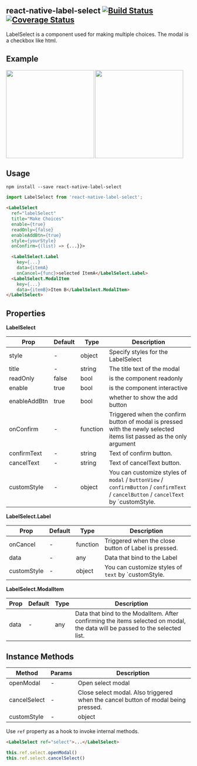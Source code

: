 ## react-native-label-select [![Build Status](https://travis-ci.org/xgfe/react-native-label-select.svg?branch=master)](https://travis-ci.org/xgfe/react-native-label-select) [![Coverage Status](https://coveralls.io/repos/github/Tinysymphony/react-native-label-select/badge.svg?branch=master)](https://coveralls.io/github/Tinysymphony/react-native-label-select?branch=master)
LabelSelect is a component used for making multiple choices. The modal is a checkbox like html.

## Example
<a href="#android" id="android"><img src="./GIF/android.gif" align="left" width="240"/></a>

<a href="#ios" id="ios"><img src="./GIF/ios.gif" width="240"/></a>

## Usage

```shell
npm install --save react-native-label-select
```

```js
import LabelSelect from 'react-native-label-select';
```

```html
<LabelSelect
  ref="labelSelect"
  title="Make Choices"
  enable={true}
  readOnly={false}
  enableAddBtn={true}
  style={yourStyle}
  onConfirm={(list) => {...}}>

  <LabelSelect.Label
    key={...}
    data={itemA}
    onCancel={func}>selected ItemA</LabelSelect.Label>
  <LabelSelect.ModalItem
    key={...}
    data={itemB}>Item B</LabelSelect.ModalItem>
</LabelSelect>

```

## Properties

**LabelSelect**

| Prop | Default | Type | Description |
| --- | --- | --- | --- |
| style | - | object | Specify styles for the LabelSelect |
| title | - | string | The title text of the modal |
| readOnly | false | bool | is the component readonly |
| enable | true | bool | is the component interactive  |
| enableAddBtn | true | bool | whether to show the add button |
| onConfirm | - | function | Triggered when the confirm button of modal is pressed with the newly selected items list passed as the only argument |
| confirmText | - | string | Text of confirm button. |
| cancelText | - | string | Text of cancelText button. |
| customStyle | - | object | You can customize styles of `modal` / `buttonView` / `confirmButton` / `confirmText` / `cancelButton` / `cancelText` by `customStyle. |

**LabelSelect.Label**


| Prop | Default | Type | Description |
| --- | --- | --- | --- |
| onCancel | - | function | Triggered when the close button of Label is pressed. |
| data | - | any | Data that bind to the Label |
| customStyle | - | object | You can customize styles of `text` by `customStyle. |

**LabelSelect.ModalItem**




| Prop | Default | Type | Description |
| --- | --- | --- | --- |
| data | - | any | Data that bind to the ModalItem. After confirming the items selected on modal, the data will be passed to the selected list. |


## Instance Methods


| Method | Params | Description |
| --- | --- | --- |
| openModal | - | Open select modal |
| cancelSelect | - | Close select modal. Also triggered when the cancel button of modal being pressed. |
| customStyle | - | object | You can customize styles of `modalText` / `outerCircle` / `innerCircle` by `customStyle. |

Use `ref` property as a hook to invoke internal methods.

```html
<LabelSelect ref="select">...</LabelSelect>
```

```js
this.ref.select.openModal()
this.ref.select.cancelSelect()
```
